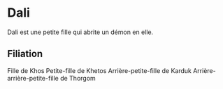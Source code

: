 # Dali
Dali est une petite fille qui abrite un démon en elle.

## Filiation
Fille de Khos
Petite-fille de Khetos
Arrière-petite-fille de Karduk
Arrière-arrière-petite-fille de Thorgom